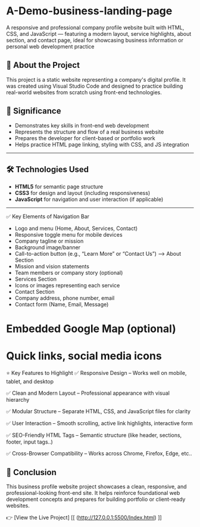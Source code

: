 # A-Demo-business-landing-page
A responsive and professional company profile website built with HTML, CSS, and JavaScript — featuring a modern layout, service highlights, about section, and contact page, ideal for showcasing business information or personal web development practice

## 📖 About the Project

This project is a static website representing a company's digital profile. It was created using Visual Studio Code and designed to practice building real-world websites from scratch using front-end technologies.

## 🎯 Significance

- Demonstrates key skills in front-end web development
- Represents the structure and flow of a real business website
- Prepares the developer for client-based or portfolio work
- Helps practice HTML page linking, styling with CSS, and JS integration

---

## 🛠️ Technologies Used

- **HTML5** for semantic page structure
- **CSS3** for design and layout (including responsiveness)
- **JavaScript** for navigation and user interaction (if applicable)

---

✅ Key Elements of Navigation Bar
- Logo and menu (Home, About, Services, Contact)
- Responsive toggle menu for mobile devices
- Company tagline or mission
- Background image/banner
- Call-to-action button (e.g., “Learn More” or “Contact Us”)
--> About Section
- Mission and vision statements
- Team members or company story (optional)
- Services Section
- Icons or images representing each service
- Contact Section
- Company address, phone number, email
- Contact form (Name, Email, Message)

# Embedded Google Map (optional)
# Quick links, social media icons

⭐ Key Features to Highlight
✅ Responsive Design – Works well on mobile, tablet, and desktop

✅ Clean and Modern Layout – Professional appearance with visual hierarchy

✅ Modular Structure – Separate HTML, CSS, and JavaScript files for clarity

✅ User Interaction – Smooth scrolling, active link highlights, interactive form

✅ SEO-Friendly HTML Tags – Semantic structure (like header, sections, footer, input tags..)

✅ Cross-Browser Compatibility – Works across Chrome, Firefox, Edge, etc..


## 📌 Conclusion

  This business profile website project showcases a clean, responsive, and professional-looking front-end site. It helps reinforce foundational web development concepts and prepares for building portfolio or client-ready websites.

  👉 [View the Live Project] [[ (http://127.0.0.1:5500/Index.html) ]]











